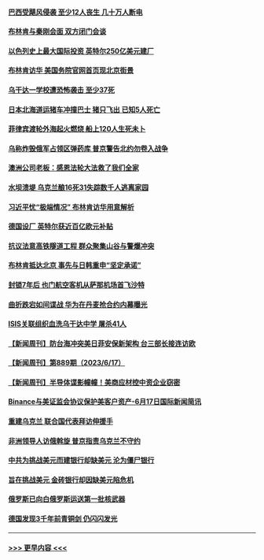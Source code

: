 #### [巴西受飓风侵袭 至少12人丧生 几十万人断电](../pages/prog202/a103733865.md?t=06190643) 
#### [布林肯与秦刚会面 双方闭门会谈](../pages/prog202/a103733769.md?t=06190643) 
#### [以色列史上最大国际投资 英特尔250亿美元建厂](../pages/prog202/a103733766.md?t=06190643) 
#### [布林肯访华 美国务院官网首页现北京街景](../pages/prog202/a103733765.md?t=06190643) 
#### [乌干达一学校遭恐怖袭击 至少37死](../pages/prog202/a103733764.md?t=06190643) 
#### [日本北海道运猪车冲撞巴士 猪只飞出 已知5人死亡](../pages/prog202/a103733739.md?t=06190643) 
#### [菲律宾渡轮外海起火燃烧 船上120人生死未卜](../pages/prog202/a103733710.md?t=06190643) 
#### [乌称炸毁俄军占领区弹药库 普京警告北约勿卷入战争](../pages/prog202/a103733693.md?t=06190643) 
#### [澳洲公司老板：感恩法轮大法救了我们全家](../pages/prog202/a103733694.md?t=06190643) 
#### [水坝溃堤 乌克兰酿16死31失踪数千人逃离家园](../pages/prog202/a103733657.md?t=06190643) 
#### [习近平忧“极端情况” 布林肯访华用意解析](../pages/prog202/a103733652.md?t=06190643) 
#### [德国设厂 英特尔获近百亿欧元补贴](../pages/prog202/a103733644.md?t=06190643) 
#### [抗议法意高铁隧道工程 群众聚集山谷与警爆冲突](../pages/prog202/a103733612.md?t=06190643) 
#### [布林肯抵达北京 事先与日韩重申“坚定承诺”](../pages/prog202/a103733607.md?t=06190643) 
#### [封锁7年后 也门航空客机从萨那机场首飞沙特](../pages/prog202/a103733589.md?t=06190643) 
#### [曲折跌宕如间谍战 华为在丹麦抢合约内幕曝光](../pages/prog202/a103733564.md?t=06190643) 
#### [ISIS关联组织血洗乌干达中学 屠杀41人](../pages/prog202/a103733342.md?t=06190643) 
#### [【新闻周刊】防台海冲突美日菲安保新架构 台三部长接连访欧](../pages/prog202/a103733491.md?t=06190643) 
#### [【新闻周刊】第889期（2023/6/17）](../pages/prog202/a103733517.md?t=06190643) 
#### [【新闻周刊】半导体谍影幢幢！美商应材控中资企业窃密](../pages/prog202/a103733484.md?t=06190643) 
#### [Binance与美证监会协议保护美客户资产-6月17日国际新闻简讯](../pages/prog202/a103733434.md?t=06190643) 
#### [重建乌克兰 联合国代表拜访伸援手](../pages/prog202/a103733435.md?t=06190643) 
#### [非洲领导人访俄斡旋 普京指责乌克兰不守约](../pages/prog202/a103733436.md?t=06190643) 
#### [中共为挑战美元而建银行却缺美元 沦为僵尸银行](../pages/prog202/a103733363.md?t=06190643) 
#### [旨在挑战美元 金砖银行却因缺美元陷危机](../pages/prog202/a103733301.md?t=06190643) 
#### [俄罗斯已向白俄罗斯运送第一批核武器](../pages/prog202/a103733305.md?t=06190643) 
#### [德国发现3千年前青铜剑 仍闪闪发光](../pages/prog202/a103733300.md?t=06190643) 

----
#### [ >>> 更早内容 <<< ](../indexes/prog202-earlier.md)
